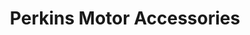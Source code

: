 ---
title: "Perkins Motor Accessories"
url: /fordingbridge/perkins-motor-accessories/
shop: car parts
---